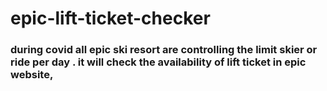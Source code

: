 # epic-lift-ticket-checker
### during covid all epic ski resort are controlling the limit skier or ride per day . it will check the availability of lift ticket in epic website,
